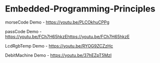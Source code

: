 # Embedded-Programming-Principles
morseCode Demo - https://youtu.be/PLCOkhuCPPg

passCode Demo - https://youtu.be/FCh7H65hkzEhttps://youtu.be/FCh7H65hkzE

LcdRgbTemp Demo - https://youtu.be/RYOG9ZCZzHc

DebitMachine Demo - https://youtu.be/37hEZpT5MzI
